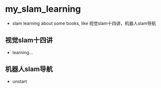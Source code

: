# my_slam_learning
- slam learning about some books, like 视觉slam十四讲，机器人slam导航

## 视觉slam十四讲
- learning...

## 机器人slam导航
- unstart
